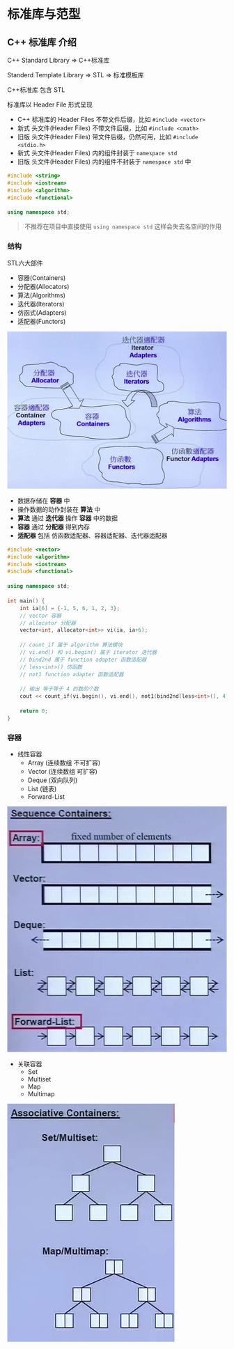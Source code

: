 # 标准库与范型

## C++ 标准库 介绍

C++ Standard Library => C++标准库

Standerd Template Library => STL => 标准模板库

C++标准库 包含 STL

标准库以 Header File 形式呈现

- C++ 标准库的 Header Files 不带文件后缀，比如 `#include <vector>`
- 新式 头文件(Header Files) 不带文件后缀，比如 `#include <cmath>`
- 旧版 头文件(Header Files) 带文件后缀，仍然可用，比如 `#include <stdio.h>`
- 新式 头文件(Header Files) 内的组件封装于 `namespace std`
- 旧版 头文件(Header Files) 内的组件不封装于 `namespace std` 中

```cpp
#include <string>
#include <iostream>
#include <algorithm>
#include <functional>

using namespace std;
```

> 不推荐在项目中直接使用 `using namespace std` 这样会失去名空间的作用

### 结构

STL六大部件

- 容器(Containers)
- 分配器(Allocators)
- 算法(Algorithms)
- 迭代器(Iterators)
- 仿函式(Adapters)
- 适配器(Functors)

![](./img/STL_001.png)

- 数据存储在 **容器** 中
- 操作数据的动作封装在 **算法** 中
- **算法** 通过 **迭代器** 操作 **容器** 中的数据
- **容器** 通过 **分配器** 得到内存
- **适配器** 包括 仿函数适配器、容器适配器、迭代器适配器

```cpp
#include <vector>
#include <algorithm>
#include <iostream>
#include <functional>

using namespace std;

int main() {
    int ia[6] = {-1, 5, 6, 1, 2, 3};
    // vector 容器
    // allocator 分配器
    vector<int, allocator<int>> vi(ia, ia+6);

    // count_if 属于 algorithm 算法模块
    // vi.end() 和 vi.begin() 属于 iterator 迭代器
    // bind2nd 属于 function adapter 函数适配器
    // less<int>() 仿函数
    // not1 function adapter 函数适配器
    
    // 输出 等于等于 4 的数的个数
    cout << count_if(vi.begin(), vi.end(), not1(bind2nd(less<int>(), 4)));

    return 0;
}

```

### 容器

- 线性容器
  - Array (连续数组 不可扩容)
  - Vector (连续数组 可扩容)
  - Deque (双向队列)
  - List (链表)
  - Forward-List

![](./img/STL_002.png)

- 关联容器
  - Set
  - Multiset
  - Map
  - Multimap

![](./img/STL_003.png)

